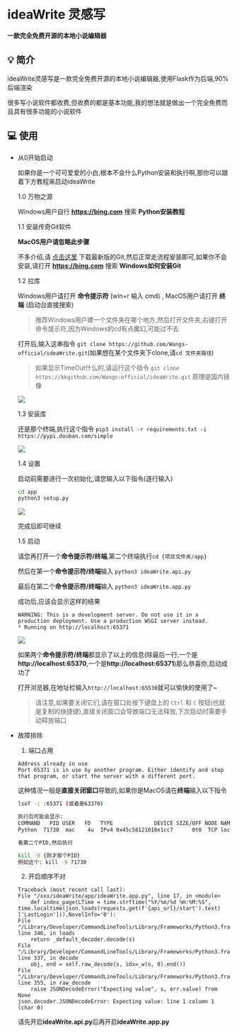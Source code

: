 # ideaWrite 灵感写
**一款完全免费开源的本地小说编辑器**

## 💡 简介

ideaWrite灵感写是一款完全免费开源的本地小说编辑器,使用Flask作为后端,90%后端渲染

很多写小说软件都收费,但收费的都是基本功能,我的想法就是做出一个完全免费而且具有很多功能的小说软件

## 💻 使用

- 从0开始启动

    如果你是一个可可爱爱的小白,根本不会什么Python安装和执行啊,那你可以跟着下方教程来启动ideaWrite

    1.0 万物之源

    Windows用户自行 **https://bing.com** 搜索 **Python安装教程**


    1.1 安装传奇Git软件

    **MacOS用户请忽略此步骤**

    不多介绍,请 [点击这里](https://github.com/git-for-windows/git/releases/download/v2.45.1.windows.1/Git-2.45.1-64-bit.exe) 下载最新版的Git,然后正常走流程安装即可,如果你不会安装,请打开 **https://bing.com** 搜索 **Windows如何安装Git**

    1.2 拉库

    Windows用户请打开 **命令提示符** (win+r 输入 cmd) , MacOS用户请打开 **终端** (启动台直接搜索)

    > 推荐Windows用户建一个文件夹在哪个地方,然后打开文件夹,右键打开命令提示符,因为Windows的cd有点魔幻,可能过不去

    打开后,输入这串指令 `git clone https://github.com/Wangs-official/ideaWrite.git`(如果想在某个文件夹下clone,请`cd 文件夹路径`)

    > 如果显示TimeOut什么的,请运行这个指令 `git clone https://kkgithub.com/Wangs-official/ideaWrite.git` 原理是国内镜像

    ![](https://s3.bmp.ovh/imgs/2024/05/28/7b8fb32a608af02e.png)

    1.3 安装库
    
    还是那个终端,执行这个指令 `pip3 install -r requirements.txt -i https://pypi.douban.com/simple`

    ![](https://s3.bmp.ovh/imgs/2024/05/29/c4f4a63e8536b154.png)

    1.4 设置

    启动前需要进行一次初始化,请您输入以下指令(逐行输入)

    ```bash
    cd app
    python3 setup.py
    ```

    ![](https://s3.bmp.ovh/imgs/2024/05/29/51f7369092d38f35.png)

    完成后即可继续

    1.5 启动

    请您再打开一个**命令提示符/终端**,第二个终端执行`cd {项目文件夹/app}`

    然后在第一个**命令提示符/终端**输入 `python3 ideaWrite.api.py`

    最后在第二个**命令提示符/终端**输入 `python3 ideaWrite.app.py`

    成功后,应该会显示这样的结果

    ```
    WARNING: This is a development server. Do not use it in a production deployment. Use a production WSGI server instead.
    * Running on http://localhost:65371
    ```

    ![](https://s3.bmp.ovh/imgs/2024/05/29/44a346b02ba825ab.png)

    如果两个**命令提示符/终端**都显示了以上的信息(除最后一行,一个是**http://localhost:65370**,一个是**http://localhost:65371**)那么恭喜你,启动成功了

    打开浏览器,在地址栏输入`http://localhost:65530`就可以愉快的使用了~

    > 请注意,如果要关闭它们,请在窗口处按下键盘上的 `Ctrl` 和  `C` 按钮(也就是复制的快捷键),直接关闭窗口会导致端口无法释放,下次启动时需要手动释放端口

- 故障排除

    1. 端口占用

    ```
    Address already in use
    Port 65371 is in use by another program. Either identify and stop that program, or start the server with a different port.
    ```

    这种情况一般是**直接关闭窗口**导致的,如果你是MacOS请在**终端**输入以下指令

    ```bash
    lsof -i :65371 (或者是63370)

    执行后可能会显示:
    COMMAND   PID USER   FD   TYPE             DEVICE SIZE/OFF NODE NAME
    Python  71730  mac    4u  IPv4 0x45c58121018e1cc7      0t0  TCP localhost:65371 (LISTEN)

    看第二个PID,然后执行

    kill -9 {刚才那个PID}
    例如这个: kill -9 71730
    ```

    2. 开启顺序不对

    ```
    Traceback (most recent call last):
    File "/xxx/ideaWrite/app/ideaWrite.app.py", line 17, in <module>
        def index_page(LTime = time.strftime("%Y/%m/%d %H:%M:%S", time.localtime(json.loads(requests.get(f'{api_url}/start').text)['LastLogin'])),NovelInfo='0'):
    File "/Library/Developer/CommandLineTools/Library/Frameworks/Python3.framework/Versions/3.9/lib/python3.9/json/__init__.py", line 346, in loads
        return _default_decoder.decode(s)
    File "/Library/Developer/CommandLineTools/Library/Frameworks/Python3.framework/Versions/3.9/lib/python3.9/json/decoder.py", line 337, in decode
        obj, end = self.raw_decode(s, idx=_w(s, 0).end())
    File "/Library/Developer/CommandLineTools/Library/Frameworks/Python3.framework/Versions/3.9/lib/python3.9/json/decoder.py", line 355, in raw_decode
        raise JSONDecodeError("Expecting value", s, err.value) from None
    json.decoder.JSONDecodeError: Expecting value: line 1 column 1 (char 0)
    ```

    请先开启**ideaWrite.api.py**后再开启**ideaWrite.app.py**

    

    

        

    

    





    
